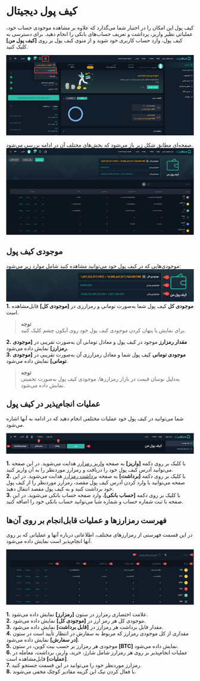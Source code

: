 # کیف پول دیجیتال
 کیف پول این امکان را در اختیار شما می‌گذارد که علاوه بر مشاهده موجودی حساب خود، عملیاتی نظیر واریز، پرداشت و تعریف حساب‌های بانکی را انجام دهید. برای دسترسی به کیف پول، وارد حساب کاربری خود شوید و از منوی کیف پول بر روی **[کیف پول من]** کلیک کنید.

![دسترسی به کیف پول](./Images/wallet-menu.jpg)

   صفحه‌ای مطابق شکل زیر باز می‌شود که بخش‌های مختلف آن در ادامه بررسی می‌شود.
![کیف پول من](./Images/my-wallet.jpg)

## موجودی کیف پول
موجودی‌هایی که در کیف پول خود می‌توانید مشاهده کنید شامل موارد زیر می‌شود:<br>
![موجودی کیف پول](./Images/wallet-balance.jpg)
**1.**   **موجودی کل** کیف پول شما به‌صورت تومانی و رمزارزی در **[موجودی کل]** قابل‌مشاهده است.<br> 
>**توجه**<br>
برای نمایش یا پنهان کردن موجودی کیف پول خود روی آیکون چشم کلیک کنید.<br>

**2.** **مقدار رمزارز** موجود در کیف پول و معادل تومانی آن به‌صورت تقریبی در **[موجودی رمزارز]** نمایش داده می‌شود. <br>
**3.**  **موجودی تومانی** کیف پول شما و معادل رمزارزی آن به‌صورت  تقریبی در  **[موجودی تومانی]** نمایش داده می‌شود.<br> 
>**توجه**<br>
به‌دلیل نوسان قیمت‌ در بازار رمزارزها، موجودی کیف پول به‌صورت تخمینی نمایش داده می‌شود.

## عملیات انجام‌پذیر در کیف پول
شما می‌توانید در کیف پول خود عملیات مختلفی انجام دهید که در ادامه به آنها اشاره می‌شود.

![عملیات قابل‌انجام در کیف پول](./Images/wallet-operation.jpg)

 **1.** با کلیک بر روی دکمه  **[واریز]** به صفحه [واریز رمزارز](https://github.com/HitoBitCo/FAQDocs/blob/main/DepositWithdrawal/DepositCryptoCurrencyGuide.md) هدایت می‌شوید. در این صفحه می‌توانید آدرس کیف پول خود را دریافت و رمزارز موردنظر را به آن واریز کنید.<br>
 **2.** با کلیک بر روی دکمه **[برداشت]** به صفحه [برداشت رمزارز](https://github.com/HitoBitCo/FAQDocs/blob/main/DepositWithdrawal/WithdrawCryptoCurrencyGuide.md) هدایت می‌شوید. در این صفحه می‌توانید با وارد کردن آدرس کیف پول مقصد، رمزارز موردنظر را از کیف پول خود برداشت کنید و به کیف پول مقصد انتقال دهید.<br> 
**3.** با کلیک بر روی دکمه **[حساب بانکی]**،  وارد صفحه حساب بانکی می‌شوید. در این صفحه با ثبت شماره حساب و شماره شبا می‌توانید حساب بانکی خود را اضافه کنید.<br>

## فهرست رمزارزها و عملیات قابل‌انجام بر روی آن‌ها
 در این قسمت فهرستی از رمزارزهای مختلف، اطلاعاتی درباره آنها و عملیاتی که بر روی آنها انجام‌پذیر است نمایش داده می‌شود.

![موجودی رمزارزها و عملیات آنها ](./Images/crypto-list-and-operations.jpg)

**1.** علامت اختصاری رمزارز در ستون **[رمزارز]** نمایش داده می‌شود.<br>
**2.**  موجودی کل هر رمز ارز در **[موجودی کل]** نمایش داده می‌شود.<br>
**3.**   مقدار قابل برداشت هر رمزارز در  **[قابل برداشت]** نمایش داده می‌شود.<br>
**4.** مقداری از کل موجودی رمزارز که مربوط به سفارش در انتظار تأیید است در ستون **[در سفارش]** نمایش داده می‌شود.<br>
**5.**  موجودی هر رمزارز بر حسب بیت کوین، در ستون **[BTC]** نمایش داده می‌شود.<br>
**6.**  عملیات انجام‌پذیر بر روی هر رمزارز شامل شارژ، خريد، واريز، برداشت، معامله در **[عملیات]** قابل‌مشاهده است.<br>
**7.** رمزارز موردنظر خود را می‌توانید در این قسمت جستجو کنید.<br>
**8.**  با فعال کردن تیک این گزینه مقادیر کوچک مخفی می‌شوند.


